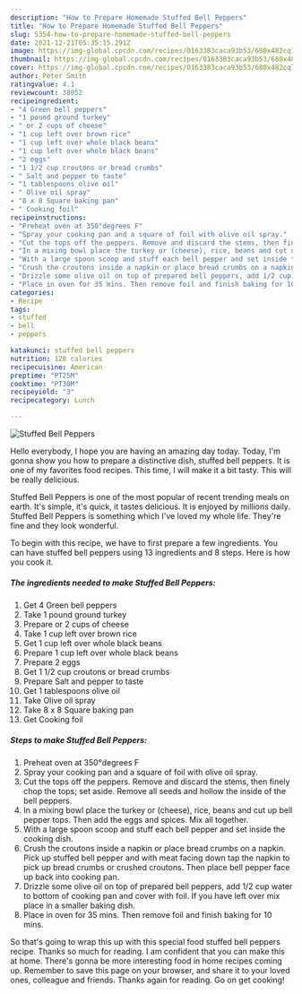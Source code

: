 ```yaml
---
description: "How to Prepare Homemade Stuffed Bell Peppers"
title: "How to Prepare Homemade Stuffed Bell Peppers"
slug: 5354-how-to-prepare-homemade-stuffed-bell-peppers
date: 2021-12-21T05:35:15.291Z
image: https://img-global.cpcdn.com/recipes/0163383caca93b53/680x482cq70/stuffed-bell-peppers-recipe-main-photo.jpg
thumbnail: https://img-global.cpcdn.com/recipes/0163383caca93b53/680x482cq70/stuffed-bell-peppers-recipe-main-photo.jpg
cover: https://img-global.cpcdn.com/recipes/0163383caca93b53/680x482cq70/stuffed-bell-peppers-recipe-main-photo.jpg
author: Peter Smith
ratingvalue: 4.1
reviewcount: 38052
recipeingredient:
- "4 Green bell peppers"
- "1 pound ground turkey"
- " or 2 cups of cheese"
- "1 cup left over brown rice"
- "1 cup left over whole black beans"
- "1 cup left over whole black beans"
- "2 eggs"
- "1 1/2 cup croutons or bread crumbs"
- " Salt and pepper to taste"
- "1 tablespoons olive oil"
- " Olive oil spray"
- "8 x 8 Square baking pan"
- " Cooking foil"
recipeinstructions:
- "Preheat oven at 350°degrees F"
- "Spray your cooking pan and a square of foil with olive oil spray."
- "Cut the tops off the peppers. Remove and discard the stems, then finely chop the tops; set aside. Remove all seeds and hollow the inside of the bell peppers."
- "In a mixing bowl place the turkey or (cheese), rice, beans and cut up bell pepper tops. Then add the eggs and spices. Mix all together."
- "With a large spoon scoop and stuff each bell pepper and set inside the cooking dish."
- "Crush the croutons inside a napkin or place bread crumbs on a napkin. Pick up stuffed bell pepper and with meat facing down tap the napkin to pick up bread crumbs or crushed croutons. Then place bell pepper face up back into cooking pan."
- "Drizzle some olive oil on top of prepared bell peppers, add 1/2 cup water to bottom of cooking pan and cover with foil. If you have left over mix place in a smaller baking dish."
- "Place in oven for 35 mins. Then remove foil and finish baking for 10 mins."
categories:
- Recipe
tags:
- stuffed
- bell
- peppers

katakunci: stuffed bell peppers 
nutrition: 128 calories
recipecuisine: American
preptime: "PT25M"
cooktime: "PT30M"
recipeyield: "3"
recipecategory: Lunch

---
```



![Stuffed Bell Peppers](https://img-global.cpcdn.com/recipes/0163383caca93b53/680x482cq70/stuffed-bell-peppers-recipe-main-photo.jpg)

Hello everybody, I hope you are having an amazing day today. Today, I'm gonna show you how to prepare a distinctive dish, stuffed bell peppers. It is one of my favorites food recipes. This time, I will make it a bit tasty. This will be really delicious.



Stuffed Bell Peppers is one of the most popular of recent trending meals on earth. It's simple, it's quick, it tastes delicious. It is enjoyed by millions daily. Stuffed Bell Peppers is something which I've loved my whole life. They're fine and they look wonderful.


To begin with this recipe, we have to first prepare a few ingredients. You can have stuffed bell peppers using 13 ingredients and 8 steps. Here is how you cook it.

<!--inarticleads1-->

##### The ingredients needed to make Stuffed Bell Peppers:

1. Get 4 Green bell peppers
1. Take 1 pound ground turkey
1. Prepare  or 2 cups of cheese
1. Take 1 cup left over brown rice
1. Get 1 cup left over whole black beans
1. Prepare 1 cup left over whole black beans
1. Prepare 2 eggs
1. Get 1 1/2 cup croutons or bread crumbs
1. Prepare  Salt and pepper to taste
1. Get 1 tablespoons olive oil
1. Take  Olive oil spray
1. Take 8 x 8 Square baking pan
1. Get  Cooking foil




<!--inarticleads2-->

##### Steps to make Stuffed Bell Peppers:

1. Preheat oven at 350°degrees F
1. Spray your cooking pan and a square of foil with olive oil spray.
1. Cut the tops off the peppers. Remove and discard the stems, then finely chop the tops; set aside. Remove all seeds and hollow the inside of the bell peppers.
1. In a mixing bowl place the turkey or (cheese), rice, beans and cut up bell pepper tops. Then add the eggs and spices. Mix all together.
1. With a large spoon scoop and stuff each bell pepper and set inside the cooking dish.
1. Crush the croutons inside a napkin or place bread crumbs on a napkin. Pick up stuffed bell pepper and with meat facing down tap the napkin to pick up bread crumbs or crushed croutons. Then place bell pepper face up back into cooking pan.
1. Drizzle some olive oil on top of prepared bell peppers, add 1/2 cup water to bottom of cooking pan and cover with foil. If you have left over mix place in a smaller baking dish.
1. Place in oven for 35 mins. Then remove foil and finish baking for 10 mins.




So that's going to wrap this up with this special food stuffed bell peppers recipe. Thanks so much for reading. I am confident that you can make this at home. There's gonna be more interesting food in home recipes coming up. Remember to save this page on your browser, and share it to your loved ones, colleague and friends. Thanks again for reading. Go on get cooking!
